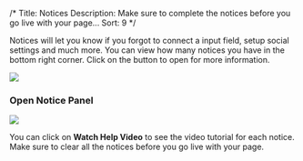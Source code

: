 /* 
Title: Notices
Description: Make sure to complete the notices before you go live with your page... 
Sort: 9
*/ 

Notices will let you know if you forgot to connect a input field, setup social settings and much more. You can view how many notices you have in the bottom right corner. Click on the button to open for more information.

![](http://cl.ly/image/3L0w2Z2D2Q1K/Screen%20Shot%202014-08-14%20at%208.12.57%20PM.png)

### **Open Notice Panel**

![](http://cl.ly/image/3r0w1N041C0q/Screen%20Shot%202014-08-14%20at%208.13.33%20PM.png)

You can click on **Watch Help Video** to see the video tutorial for each notice. Make sure to clear all the notices before you go live with your page.